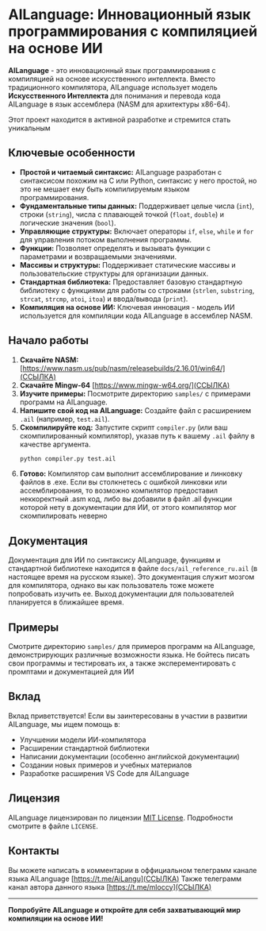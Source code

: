 # AILanguage: Инновационный язык программирования с компиляцией на основе ИИ

**AILanguage** - это инновационный язык программирования с компиляцией на основе искусственного интеллекта. Вместо традиционного компилятора, AILanguage использует модель **Искусственного Интеллекта** для понимания и перевода кода AILanguage в язык ассемблера (NASM для архитектуры x86-64).

Этот проект находится в активной разработке и стремится стать уникальным

## Ключевые особенности

*   **Простой и читаемый синтаксис:** AILanguage разработан с синтаксисом похожим на C или Python, синтаксис у него простой, но это не мешает ему быть компилируемым языком программирования.
*   **Фундаментальные типы данных:** Поддерживает целые числа (`int`), строки (`string`), числа с плавающей точкой (`float`, `double`) и логические значения (`bool`).
*   **Управляющие структуры:** Включает операторы `if`, `else`, `while` и `for` для управления потоком выполнения программы.
*   **Функции:** Позволяет определять и вызывать функции с параметрами и возвращаемыми значениями.
*   **Массивы и структуры:** Поддерживает статические массивы и пользовательские структуры для организации данных.
*   **Стандартная библиотека:** Предоставляет базовую стандартную библиотеку с функциями для работы со строками (`strlen`, `substring`, `strcat`, `strcmp`, `atoi`, `itoa`) и ввода/вывода (`print`).
*   **Компиляция на основе ИИ:**  Ключевая инновация - модель ИИ используется для компиляции кода AILanguage в ассемблер NASM.

## Начало работы

1.  **Скачайте NASM:** [https://www.nasm.us/pub/nasm/releasebuilds/2.16.01/win64/](ССЫЛКА)
2.  **Скачайте Mingw-64** [https://www.mingw-w64.org/](ССЫЛКА)
3.  **Изучите примеры:** Посмотрите директорию `samples/` с примерами программ на AILanguage.
4.  **Напишите свой код на AILanguage:** Создайте файл с расширением `.ail` (например, `test.ail`).
5.  **Скомпилируйте код:** Запустите скрипт `compiler.py` (или ваш скомпилированный компилятор), указав путь к вашему `.ail` файлу в качестве аргумента.
    ```bash
    python compiler.py test.ail
    ```
6.  **Готово:** Компилятор сам выполнит ассемблирование и линковку файлов в .exe. Если вы столкнетесь с ошибкой линковки или ассемблирования, то возможно компилятор предоставил неккоректный .asm код, либо вы добавили в файл .ail функции которой нету в документации для ИИ, от этого компилятор мог скомпилировать неверно

## Документация

Документация для ИИ по синтаксису AILanguage, функциям и стандартной библиотеке находится в файле `docs/ail_reference_ru.ail` (в настоящее время на русском языке). Это документация служит мозгом для компилятора, однако вы как пользователь тоже можете попробовать изучить ее.
Выход документации для пользователей планируется в ближайшее время.

## Примеры

Смотрите директорию `samples/` для примеров программ на AILanguage, демонстрирующих различные возможности языка. Не бойтесь писать свои программы и тестировать их, а также эксперементировать с промптами и документацией для ИИ

## Вклад

Вклад приветствуется! Если вы заинтересованы в участии в развитии AILanguage, мы ищем помощь в:

*   Улучшении модели ИИ-компилятора
*   Расширении стандартной библиотеки
*   Написании документации (особенно английской документации)
*   Создании новых примеров и учебных материалов
*   Разработке расширения VS Code для AILanguage

## Лицензия

AILanguage лицензирован по лицензии [MIT License](LICENSE).  Подробности смотрите в файле `LICENSE`.

## Контакты

Вы можете написать в комментарии в оффициальном телеграмм канале языка AILanguage [https://t.me/AiLangu](ССЫЛКА)
Также телеграмм канал автора данного языка [https://t.me/mloccy](ССЫЛКА)

---

**Попробуйте AILanguage и откройте для себя захватывающий мир компиляции на основе ИИ!**
